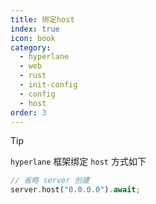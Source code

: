 ```yaml
---
title: 绑定host
index: true
icon: book
category:
  - hyperlane
  - web
  - rust
  - init-config
  - config
  - host
order: 3
---
```


> [!tip]
>
> `hyperlane` 框架绑定 `host` 方式如下

```rust
// 省略 server 创建
server.host("0.0.0.0").await;
```

<Bottom />
